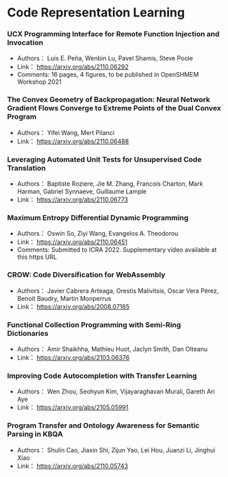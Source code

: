# Code Representation Learning
### **UCX Programming Interface for Remote Function Injection and Invocation**
+ Authors： Luis E. Peña, Wenbin Lu, Pavel Shamis, Steve Poole
+ Link： https://arxiv.org/abs/2110.06292
+ Comments: 16 pages, 4 figures, to be published in OpenSHMEM Workshop 2021

### **The Convex Geometry of Backpropagation: Neural Network Gradient Flows  Converge to Extreme Points of the Dual Convex Program**
+ Authors： Yifei Wang, Mert Pilanci
+ Link： https://arxiv.org/abs/2110.06488

### **Leveraging Automated Unit Tests for Unsupervised Code Translation**
+ Authors： Baptiste Roziere, Jie M. Zhang, Francois Charton, Mark Harman, Gabriel Synnaeve, Guillaume Lample
+ Link： https://arxiv.org/abs/2110.06773

### **Maximum Entropy Differential Dynamic Programming**
+ Authors： Oswin So, Ziyi Wang, Evangelos A. Theodorou
+ Link： https://arxiv.org/abs/2110.06451
+ Comments: Submitted to ICRA 2022. Supplementary video available at this https URL

### **CROW: Code Diversification for WebAssembly**
+ Authors： Javier Cabrera Arteaga, Orestis Malivitsis, Oscar Vera Pérez, Benoit Baudry, Martin Monperrus
+ Link： https://arxiv.org/abs/2008.07185

### **Functional Collection Programming with Semi-Ring Dictionaries**
+ Authors： Amir Shaikhha, Mathieu Huot, Jaclyn Smith, Dan Olteanu
+ Link： https://arxiv.org/abs/2103.06376

### **Improving Code Autocompletion with Transfer Learning**
+ Authors： Wen Zhou, Seohyun Kim, Vijayaraghavan Murali, Gareth Ari Aye
+ Link： https://arxiv.org/abs/2105.05991

### **Program Transfer and Ontology Awareness for Semantic Parsing in KBQA**
+ Authors： Shulin Cao, Jiaxin Shi, Zijun Yao, Lei Hou, Juanzi Li, Jinghui Xiao
+ Link： https://arxiv.org/abs/2110.05743

